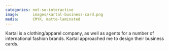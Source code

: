 ```yaml
---
categories: not-so-interactive
image:      images/kartal-business-card.png
media:      CMYK, matte-laminated
---
```

Kartal is a clothing/apparel company, as well as agents for a number of
international fashion brands. Kartal approached me to design their business
cards.
